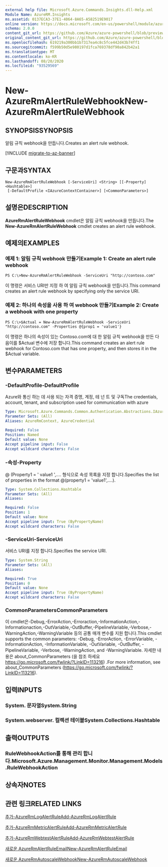 ```yaml
---
external help file: Microsoft.Azure.Commands.Insights.dll-Help.xml
Module Name: AzureRM.Insights
ms.assetid: 0137ECA3-37E1-4064-8A65-A582519E9017
online version: https://docs.microsoft.com/en-us/powershell/module/azurerm.insights/new-azurermalertrulewebhook
schema: 2.0.0
content_git_url: https://github.com/Azure/azure-powershell/blob/preview/src/ResourceManager/Insights/Commands.Insights/help/New-AzureRmAlertRuleWebhook.md
original_content_git_url: https://github.com/Azure/azure-powershell/blob/preview/src/ResourceManager/Insights/Commands.Insights/help/New-AzureRmAlertRuleWebhook.md
ms.openlocfilehash: 619219a300bb1b7317ea4c8c5fce442d43b74ff1
ms.sourcegitcommit: f599b50d5e980197d1fca769378df90a842b42a1
ms.translationtype: MT
ms.contentlocale: ko-KR
ms.lasthandoff: 08/20/2020
ms.locfileid: "93529569"
---
```

# <span data-ttu-id="3d5d4-101">New-AzureRmAlertRuleWebhook</span><span class="sxs-lookup"><span data-stu-id="3d5d4-101">New-AzureRmAlertRuleWebhook</span></span>

## <span data-ttu-id="3d5d4-102">SYNOPSIS</span><span class="sxs-lookup"><span data-stu-id="3d5d4-102">SYNOPSIS</span></span>
<span data-ttu-id="3d5d4-103">알림 규칙 webhook을 만듭니다.</span><span class="sxs-lookup"><span data-stu-id="3d5d4-103">Creates an alert rule webhook.</span></span>

[!INCLUDE [migrate-to-az-banner](../../includes/migrate-to-az-banner.md)]

## <span data-ttu-id="3d5d4-104">구문과</span><span class="sxs-lookup"><span data-stu-id="3d5d4-104">SYNTAX</span></span>

```
New-AzureRmAlertRuleWebhook [-ServiceUri] <String> [[-Property] <Hashtable>]
 [-DefaultProfile <IAzureContextContainer>] [<CommonParameters>]
```

## <span data-ttu-id="3d5d4-105">설명은</span><span class="sxs-lookup"><span data-stu-id="3d5d4-105">DESCRIPTION</span></span>
<span data-ttu-id="3d5d4-106">**AzureRmAlertRuleWebhook** cmdlet은 알림 규칙 webhook을 만듭니다.</span><span class="sxs-lookup"><span data-stu-id="3d5d4-106">The **New-AzureRmAlertRuleWebhook** cmdlet creates an alert rule webhook.</span></span>

## <span data-ttu-id="3d5d4-107">예제의</span><span class="sxs-lookup"><span data-stu-id="3d5d4-107">EXAMPLES</span></span>

### <span data-ttu-id="3d5d4-108">예제 1: 알림 규칙 webhook 만들기</span><span class="sxs-lookup"><span data-stu-id="3d5d4-108">Example 1: Create an alert rule webhook</span></span>
```
PS C:\>New-AzureRmAlertRuleWebhook -ServiceUri "http://contoso.com"
```

<span data-ttu-id="3d5d4-109">이 명령은 서비스 URI만 지정 하 여 알림 규칙 webhook을 만듭니다.</span><span class="sxs-lookup"><span data-stu-id="3d5d4-109">This command creates an alert rule webhook by specifying only the service URI.</span></span>

### <span data-ttu-id="3d5d4-110">예제 2: 하나의 속성을 사용 하 여 webhook 만들기</span><span class="sxs-lookup"><span data-stu-id="3d5d4-110">Example 2: Create a webhook with one property</span></span>
```
PS C:\>$Actual = New-AzureRmAlertRuleWebhook -ServiceUri "http://contoso.com" -Properties @{prop1 = 'value1'}
```

<span data-ttu-id="3d5d4-111">이 명령은 하나의 속성이 있는 Contoso.com에 대 한 알림 규칙 webhook을 만든 다음이를 $Actual 변수에 저장 합니다.</span><span class="sxs-lookup"><span data-stu-id="3d5d4-111">This command creates an alert rule webhook for Contoso.com that has one property, and then stores it in the $Actual variable.</span></span>

## <span data-ttu-id="3d5d4-112">변수</span><span class="sxs-lookup"><span data-stu-id="3d5d4-112">PARAMETERS</span></span>

### <span data-ttu-id="3d5d4-113">-DefaultProfile</span><span class="sxs-lookup"><span data-stu-id="3d5d4-113">-DefaultProfile</span></span>
<span data-ttu-id="3d5d4-114">Azure와 통신 하는 데 사용 되는 자격 증명, 계정, 테 넌 트 및 구독</span><span class="sxs-lookup"><span data-stu-id="3d5d4-114">The credentials, account, tenant, and subscription used for communication with azure</span></span>

```yaml
Type: Microsoft.Azure.Commands.Common.Authentication.Abstractions.IAzureContextContainer
Parameter Sets: (All)
Aliases: AzureRmContext, AzureCredential

Required: False
Position: Named
Default value: None
Accept pipeline input: False
Accept wildcard characters: False
```

### <span data-ttu-id="3d5d4-115">-속성</span><span class="sxs-lookup"><span data-stu-id="3d5d4-115">-Property</span></span>
<span data-ttu-id="3d5d4-116">@ (Property1 = ' value1 ',.... 형식으로 속성 목록을 지정 합니다.</span><span class="sxs-lookup"><span data-stu-id="3d5d4-116">Specifies the list of properties in the format @(property1 = 'value1',....).</span></span>

```yaml
Type: System.Collections.Hashtable
Parameter Sets: (All)
Aliases:

Required: False
Position: 1
Default value: None
Accept pipeline input: True (ByPropertyName)
Accept wildcard characters: False
```

### <span data-ttu-id="3d5d4-117">-ServiceUri</span><span class="sxs-lookup"><span data-stu-id="3d5d4-117">-ServiceUri</span></span>
<span data-ttu-id="3d5d4-118">서비스 URI를 지정 합니다.</span><span class="sxs-lookup"><span data-stu-id="3d5d4-118">Specifies the service URI.</span></span>

```yaml
Type: System.String
Parameter Sets: (All)
Aliases:

Required: True
Position: 0
Default value: None
Accept pipeline input: True (ByPropertyName)
Accept wildcard characters: False
```

### <span data-ttu-id="3d5d4-119">CommonParameters</span><span class="sxs-lookup"><span data-stu-id="3d5d4-119">CommonParameters</span></span>
<span data-ttu-id="3d5d4-120">이 cmdlet은-Debug,-ErrorAction,-Erroraction,-InformationAction,-Informationaction,-OutVariable,-OutBuffer,-PipelineVariable,-Verbose,-WarningAction,-WarningVariable 등의 공통 매개 변수를 지원 합니다.</span><span class="sxs-lookup"><span data-stu-id="3d5d4-120">This cmdlet supports the common parameters: -Debug, -ErrorAction, -ErrorVariable, -InformationAction, -InformationVariable, -OutVariable, -OutBuffer, -PipelineVariable, -Verbose, -WarningAction, and -WarningVariable.</span></span> <span data-ttu-id="3d5d4-121">자세한 내용은 about_CommonParameters (을 참조 하세요 https://go.microsoft.com/fwlink/?LinkID=113216) .</span><span class="sxs-lookup"><span data-stu-id="3d5d4-121">For more information, see about_CommonParameters (https://go.microsoft.com/fwlink/?LinkID=113216).</span></span>

## <span data-ttu-id="3d5d4-122">입력</span><span class="sxs-lookup"><span data-stu-id="3d5d4-122">INPUTS</span></span>

### <span data-ttu-id="3d5d4-123">System. 문자열</span><span class="sxs-lookup"><span data-stu-id="3d5d4-123">System.String</span></span>

### <span data-ttu-id="3d5d4-124">System.webserver. 컬렉션 테이블</span><span class="sxs-lookup"><span data-stu-id="3d5d4-124">System.Collections.Hashtable</span></span>

## <span data-ttu-id="3d5d4-125">출력</span><span class="sxs-lookup"><span data-stu-id="3d5d4-125">OUTPUTS</span></span>

### <span data-ttu-id="3d5d4-126">RuleWebhookAction를 통해 관리 합니다.</span><span class="sxs-lookup"><span data-stu-id="3d5d4-126">Microsoft.Azure.Management.Monitor.Management.Models.RuleWebhookAction</span></span>

## <span data-ttu-id="3d5d4-127">상속자</span><span class="sxs-lookup"><span data-stu-id="3d5d4-127">NOTES</span></span>

## <span data-ttu-id="3d5d4-128">관련 링크</span><span class="sxs-lookup"><span data-stu-id="3d5d4-128">RELATED LINKS</span></span>

[<span data-ttu-id="3d5d4-129">추가-AzureRmLogAlertRule</span><span class="sxs-lookup"><span data-stu-id="3d5d4-129">Add-AzureRmLogAlertRule</span></span>](./Add-AzureRmLogAlertRule.md)

[<span data-ttu-id="3d5d4-130">추가-AzureRmMetricAlertRule</span><span class="sxs-lookup"><span data-stu-id="3d5d4-130">Add-AzureRmMetricAlertRule</span></span>](./Add-AzureRmMetricAlertRule.md)

[<span data-ttu-id="3d5d4-131">추가-AzureRmWebtestAlertRule</span><span class="sxs-lookup"><span data-stu-id="3d5d4-131">Add-AzureRmWebtestAlertRule</span></span>](./Add-AzureRmWebtestAlertRule.md)

[<span data-ttu-id="3d5d4-132">새로운 AzureRmAlertRuleEmail</span><span class="sxs-lookup"><span data-stu-id="3d5d4-132">New-AzureRmAlertRuleEmail</span></span>](./New-AzureRmAlertRuleEmail.md)

[<span data-ttu-id="3d5d4-133">새로운 AzureRmAutoscaleWebhook</span><span class="sxs-lookup"><span data-stu-id="3d5d4-133">New-AzureRmAutoscaleWebhook</span></span>](./New-AzureRmAutoscaleWebhook.md)


